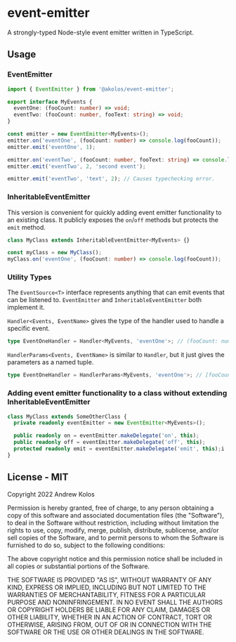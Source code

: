 # event-emitter

A strongly-typed Node-style event emitter written in TypeScript.

## Usage

### EventEmitter
```ts
import { EventEmitter } from '@akolos/event-emitter';

export interface MyEvents {
  eventOne: (fooCount: number) => void;
  eventTwo: (fooCount: number, fooText: string) => void;
}

const emitter = new EventEmitter<MyEvents>();
emitter.on('eventOne', (fooCount: number) => console.log(fooCount));
emitter.emit('eventOne', 1);

emitter.on('eventTwo', (fooCount: number, fooText: string) => console.log(fooCount, fooText));
emitter.emit('eventTwo', 2, 'second event');

emitter.emit('eventTwo', 'text', 2); // Causes typechecking error.
```

### InheritableEventEmitter
This version is convenient for quickly adding event emitter functionality to an existing class.
It publicly exposes the `on`/`off` methods but protects the `emit` method.
```ts
class MyClass extends InheritableEventEmitter<MyEvents> {}

const myClass = new MyClass();
myClass.on('eventOne', (fooCount: number) => console.log(fooCount));
```

### Utility Types
The `EventSource<T>` interface represents anything that can emit events that can be listened to. `EventEmitter` and `InheritableEventEmitter` both implement it.

`Handler<Events, EventName>` gives the type of the handler used to handle a specific event.
```ts
type EventOneHandler = Handler<MyEvents, 'eventOne'>; // (fooCount: number) => void;
```

`HandlerParams<Events, EventName>` is similar to `Handler`, but it just gives the parameters as a named tuple.
```ts
type EventOneHandler = HandlerParams<MyEvents, 'eventOne'>; // [fooCount: number]
```

### Adding event emitter functionality to a class without extending InheritableEventEmitter

```ts
class MyClass extends SomeOtherClass {
  private readonly eventEmitter = new EventEmitter<MyEvents>();

  public readonly on = eventEmitter.makeDelegate('on', this);
  public readonly off = eventEmitter.makeDelegate('off', this);
  protected readonly emit = eventEmitter.makeDelegate('emit', this);i
}
```

## License - MIT

Copyright 2022 Andrew Kolos

Permission is hereby granted, free of charge, to any person obtaining a copy of this software and associated documentation files (the "Software"), to deal in the Software without restriction, including without limitation the rights to use, copy, modify, merge, publish, distribute, sublicense, and/or sell copies of the Software, and to permit persons to whom the Software is furnished to do so, subject to the following conditions:

The above copyright notice and this permission notice shall be included in all copies or substantial portions of the Software.

THE SOFTWARE IS PROVIDED "AS IS", WITHOUT WARRANTY OF ANY KIND, EXPRESS OR IMPLIED, INCLUDING BUT NOT LIMITED TO THE WARRANTIES OF MERCHANTABILITY, FITNESS FOR A PARTICULAR PURPOSE AND NONINFRINGEMENT. IN NO EVENT SHALL THE AUTHORS OR COPYRIGHT HOLDERS BE LIABLE FOR ANY CLAIM, DAMAGES OR OTHER LIABILITY, WHETHER IN AN ACTION OF CONTRACT, TORT OR OTHERWISE, ARISING FROM, OUT OF OR IN CONNECTION WITH THE SOFTWARE OR THE USE OR OTHER DEALINGS IN THE SOFTWARE.
